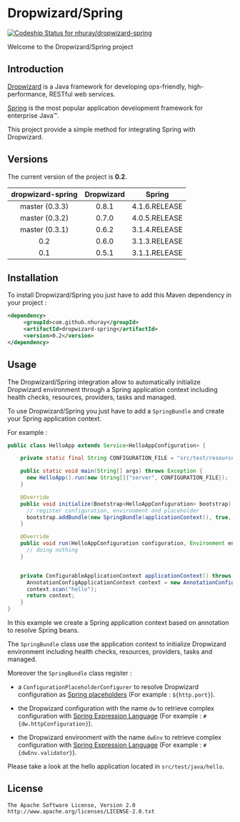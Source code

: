 Dropwizard/Spring
===================================

[ ![Codeship Status for nhuray/dropwizard-spring](https://www.codeship.io/projects/aaabb970-44fc-0132-2a3e-3e77b90e182a/status)](https://www.codeship.io/projects/44910)

Welcome to the Dropwizard/Spring project


Introduction
------------

[Dropwizard](http://dropwizard.codahale.com) is a Java framework for developing ops-friendly, high-performance, RESTful web services.

[Spring](http://www.springsource.org/spring-framework) is the most popular application development framework for enterprise Java™.

This project provide a simple method for integrating Spring with Dropwizard.


Versions
------------

The current version of the project is **0.2**.

| dropwizard-spring  | Dropwizard   | Spring        |
|:------------------:|:------------:|:-------------:|
| master (0.3.3)     | 0.8.1        | 4.1.6.RELEASE |
| master (0.3.2)     | 0.7.0        | 4.0.5.RELEASE |
| master (0.3.1)     | 0.6.2        | 3.1.4.RELEASE |
| 0.2                | 0.6.0        | 3.1.3.RELEASE |
| 0.1                | 0.5.1        | 3.1.1.RELEASE |


Installation
------------


To install Dropwizard/Spring you just have to add this Maven dependency in your project :

```xml
<dependency>
     <groupId>com.github.nhuray</groupId>
     <artifactId>dropwizard-spring</artifactId>
     <version>0.2</version>
</dependency>
```

Usage
------------

The Dropwizard/Spring integration allow to automatically initialize Dropwizard environment through a Spring application context including health checks, resources, providers, tasks and managed.

To use Dropwizard/Spring you just have to add a ```SpringBundle``` and create your Spring application context.

For example :

```java
public class HelloApp extends Service<HelloAppConfiguration> {

    private static final String CONFIGURATION_FILE = "src/test/resources/hello/hello.yml";

    public static void main(String[] args) throws Exception {
      new HelloApp().run(new String[]{"server", CONFIGURATION_FILE});
    }

    @Override
    public void initialize(Bootstrap<HelloAppConfiguration> bootstrap) {
      // register configuration, environment and placeholder
      bootstrap.addBundle(new SpringBundle(applicationContext(), true, true, true));
    }

    @Override
    public void run(HelloAppConfiguration configuration, Environment environment) throws Exception {
      // doing nothing
    }


    private ConfigurableApplicationContext applicationContext() throws BeansException {
      AnnotationConfigApplicationContext context = new AnnotationConfigApplicationContext();
      context.scan("hello");
      return context;
    }
}
```

In this example we create a Spring application context based on annotation to resolve Spring beans.

The ```SpringBundle``` class use the application context to initialize Dropwizard environment including health checks, resources, providers, tasks and managed.

Moreover the ```SpringBundle``` class register :

 - a ```ConfigurationPlaceholderConfigurer``` to resolve Dropwizard configuration as [Spring placeholders](http://static.springsource.org/spring/docs/3.1.x/spring-framework-reference/html/beans.html#beans-factory-placeholderconfigurer) (For example : ```${http.port}```).

 - the Dropwizard configuration with the name ```dw``` to retrieve complex configuration with [Spring Expression Language](http://static.springsource.org/spring/docs/3.1.x/spring-framework-reference/html/expressions.html) (For example : ```#{dw.httpConfiguration}```).

 - the Dropwizard environment with the name ```dwEnv``` to retrieve complex configuration with [Spring Expression Language](http://static.springsource.org/spring/docs/3.1.x/spring-framework-reference/html/expressions.html) (For example : ```#{dwEnv.validator}```).

Please take a look at the hello application located in ```src/test/java/hello```.


License
------------

    The Apache Software License, Version 2.0
    http://www.apache.org/licenses/LICENSE-2.0.txt
